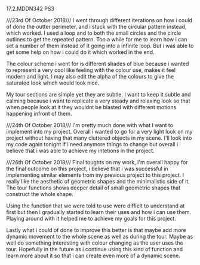 17.2.MDDN342 PS3

///23rd Of October 2018///
I went through different iterations on how i could of done the outter perimeter, and i stuck with the circular pattern instead, which worked. I used a loop and to both the small circles and the circle outlines to get the repeated pattern. Too a while for me to learn how i can set a number of them instead of it going into a infinite loop. But i was able to get some help on how i could do it which worked in the end.

The colour scheme i went for is different shades of blue because i wanted to represent a very cool like feeling with the colour use, makes it feel modern and light. I may also edit the alpha of the colours to give the saturated look which would look nice. 

My tour sections are simple yet they are subtle. I want to keep it subtle and calming because i want to replicate a very steady and relaxing look so that when people look at it they wouldnt be blasted with different motions happening infront of them.  

///24th Of October 2018///
I'm pretty much done with what I want to implement into my project. Overall i wanted to go for a very light look on my project without having that many cluttered objects in my scene. I'll look into my code again tonight if i need anymore things to change but overall i believe that i was able to achieve my intetions in the project.

///26th Of October 2018///
Final toughts on my work, I'm overall happy for the final outcome on this project, i believe that i was successful in implementing similar elements from my previous project to this project. I really like the aesthetic of geometric shapes and the minimalistic side of it. The tour functions shows deeper detail of small geometric shapes that construct the whole shape. 

Using the function that we were told to use were difficlt to understand at first but then i gradually started to learn their uses and how i can use them. Playing around with it helped me to achieve my goals for this project.

Lastly what i could of done to improve this better is that maybe add more dynamic movement to the whole scene as well as during the tour. Maybe as well do something interesting with colour changing as the user uses the tour. Hopefully in the future as i continue using this kind of function and learn more about it so that i can create even more of a dynamic scene.